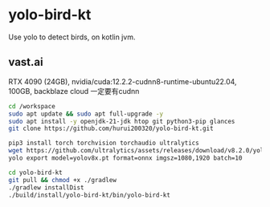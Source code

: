 # yolo-bird-kt
Use yolo to detect birds, on kotlin jvm.

## vast.ai
RTX 4090 (24GB), nvidia/cuda:12.2.2-cudnn8-runtime-ubuntu22.04, 100GB, backblaze cloud
一定要有cudnn
```bash
cd /workspace
sudo apt update && sudo apt full-upgrade -y
sudo apt install -y openjdk-21-jdk htop git python3-pip glances
git clone https://github.com/hurui200320/yolo-bird-kt.git

pip3 install torch torchvision torchaudio ultralytics
wget https://github.com/ultralytics/assets/releases/download/v8.2.0/yolov8x.pt
yolo export model=yolov8x.pt format=onnx imgsz=1080,1920 batch=10

cd yolo-bird-kt
git pull && chmod +x ./gradlew
./gradlew installDist
./build/install/yolo-bird-kt/bin/yolo-bird-kt
```
